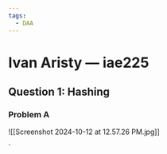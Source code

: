 ```yaml
---
tags:
  - DAA
---
```

# Ivan Aristy — iae225
## Question 1: Hashing
### Problem A
![[Screenshot 2024-10-12 at 12.57.26 PM.jpg]]


`
